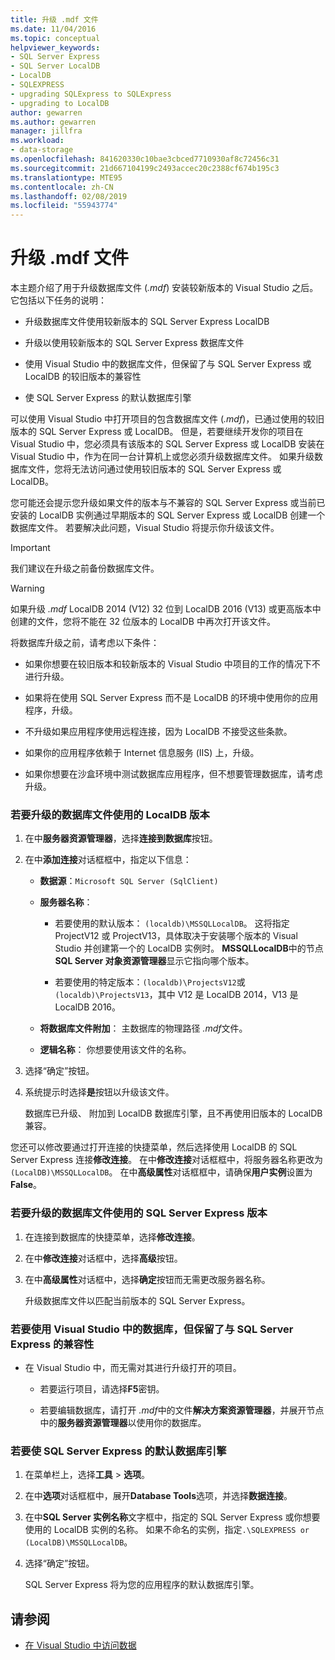 ```yaml
---
title: 升级 .mdf 文件
ms.date: 11/04/2016
ms.topic: conceptual
helpviewer_keywords:
- SQL Server Express
- SQL Server LocalDB
- LocalDB
- SQLEXPRESS
- upgrading SQLExpress to SQLExpress
- upgrading to LocalDB
author: gewarren
ms.author: gewarren
manager: jillfra
ms.workload:
- data-storage
ms.openlocfilehash: 841620330c10bae3cbced7710930af8c72456c31
ms.sourcegitcommit: 21d667104199c2493accec20c2388cf674b195c3
ms.translationtype: MTE95
ms.contentlocale: zh-CN
ms.lasthandoff: 02/08/2019
ms.locfileid: "55943774"
---
```

# <a name="upgrade-mdf-files"></a>升级 .mdf 文件

本主题介绍了用于升级数据库文件 (*.mdf*) 安装较新版本的 Visual Studio 之后。 它包括以下任务的说明：

- 升级数据库文件使用较新版本的 SQL Server Express LocalDB

- 升级以使用较新版本的 SQL Server Express 数据库文件

- 使用 Visual Studio 中的数据库文件，但保留了与 SQL Server Express 或 LocalDB 的较旧版本的兼容性

- 使 SQL Server Express 的默认数据库引擎

可以使用 Visual Studio 中打开项目的包含数据库文件 (*.mdf*)，已通过使用的较旧版本的 SQL Server Express 或 LocalDB。 但是，若要继续开发你的项目在 Visual Studio 中，您必须具有该版本的 SQL Server Express 或 LocalDB 安装在 Visual Studio 中，作为在同一台计算机上或您必须升级数据库文件。 如果升级数据库文件，您将无法访问通过使用较旧版本的 SQL Server Express 或 LocalDB。

您可能还会提示您升级如果文件的版本与不兼容的 SQL Server Express 或当前已安装的 LocalDB 实例通过早期版本的 SQL Server Express 或 LocalDB 创建一个数据库文件。 若要解决此问题，Visual Studio 将提示你升级该文件。

> [!IMPORTANT]
> 我们建议在升级之前备份数据库文件。

> [!WARNING]
> 如果升级 *.mdf* LocalDB 2014 (V12) 32 位到 LocalDB 2016 (V13) 或更高版本中创建的文件，您将不能在 32 位版本的 LocalDB 中再次打开该文件。

将数据库升级之前，请考虑以下条件：

-   如果你想要在较旧版本和较新版本的 Visual Studio 中项目的工作的情况下不进行升级。

-   如果将在使用 SQL Server Express 而不是 LocalDB 的环境中使用你的应用程序，升级。

-   不升级如果应用程序使用远程连接，因为 LocalDB 不接受这些条款。

-   如果你的应用程序依赖于 Internet 信息服务 (IIS) 上，升级。

-   如果你想要在沙盒环境中测试数据库应用程序，但不想要管理数据库，请考虑升级。

### <a name="to-upgrade-a-database-file-to-use-the-localdb-version"></a>若要升级的数据库文件使用的 LocalDB 版本

1.  在中**服务器资源管理器**，选择**连接到数据库**按钮。

2.  在中**添加连接**对话框框中，指定以下信息：

    -   **数据源**：`Microsoft SQL Server (SqlClient)`

    -   **服务器名称**：

        -   若要使用的默认版本： `(localdb)\MSSQLLocalDB`。  这将指定 ProjectV12 或 ProjectV13，具体取决于安装哪个版本的 Visual Studio 并创建第一个的 LocalDB 实例时。 **MSSQLLocalDB**中的节点**SQL Server 对象资源管理器**显示它指向哪个版本。

        -   若要使用的特定版本：`(localdb)\ProjectsV12`或`(localdb)\ProjectsV13`，其中 V12 是 LocalDB 2014，V13 是 LocalDB 2016。

    -   **将数据库文件附加**： 主数据库的物理路径 *.mdf*文件。

    -   **逻辑名称**： 你想要使用该文件的名称。

3.  选择“确定”按钮。

4.  系统提示时选择**是**按钮以升级该文件。

    数据库已升级、 附加到 LocalDB 数据库引擎，且不再使用旧版本的 LocalDB 兼容。

您还可以修改要通过打开连接的快捷菜单，然后选择使用 LocalDB 的 SQL Server Express 连接**修改连接**。 在中**修改连接**对话框框中，将服务器名称更改为`(LocalDB)\MSSQLLocalDB`。 在中**高级属性**对话框框中，请确保**用户实例**设置为**False**。

### <a name="to-upgrade-a-database-file-to-use-the-sql-server-express-version"></a>若要升级的数据库文件使用的 SQL Server Express 版本

1.  在连接到数据库的快捷菜单，选择**修改连接**。

2.  在中**修改连接**对话框中，选择**高级**按钮。

3.  在中**高级属性**对话框中，选择**确定**按钮而无需更改服务器名称。

    升级数据库文件以匹配当前版本的 SQL Server Express。

### <a name="to-work-with-the-database-in-visual-studio-but-retain-compatibility-with-sql-server-express"></a>若要使用 Visual Studio 中的数据库，但保留了与 SQL Server Express 的兼容性

-   在 Visual Studio 中，而无需对其进行升级打开的项目。

    -   若要运行项目，请选择**F5**密钥。

    -   若要编辑数据库，请打开 *.mdf*中的文件**解决方案资源管理器**，并展开节点中的**服务器资源管理器**以使用你的数据库。

### <a name="to-make-sql-server-express-the-default-database-engine"></a>若要使 SQL Server Express 的默认数据库引擎

1.  在菜单栏上，选择**工具** > **选项**。

2.  在中**选项**对话框框中，展开**Database Tools**选项，并选择**数据连接**。

3.  在中**SQL Server 实例名称**文字框中，指定的 SQL Server Express 或你想要使用的 LocalDB 实例的名称。 如果不命名的实例，指定`.\SQLEXPRESS or (LocalDB)\MSSQLLocalDB`。

4.  选择“确定”按钮。

    SQL Server Express 将为您的应用程序的默认数据库引擎。

## <a name="see-also"></a>请参阅

- [在 Visual Studio 中访问数据](accessing-data-in-visual-studio.md)